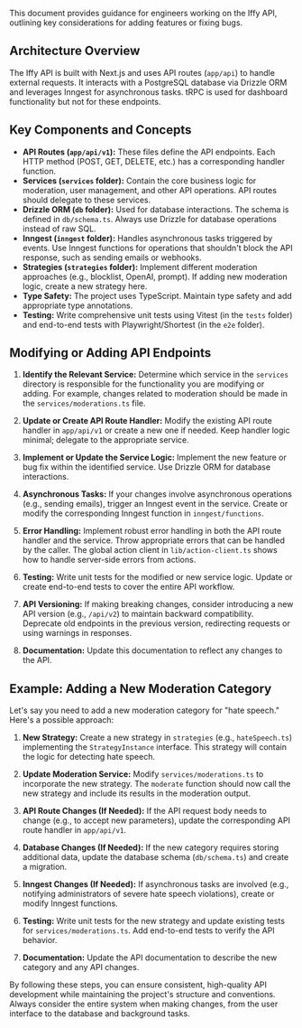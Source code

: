 This document provides guidance for engineers working on the Iffy API, outlining key considerations for adding features or fixing bugs.

## Architecture Overview

The Iffy API is built with Next.js and uses API routes (`app/api`) to handle external requests. It interacts with a PostgreSQL database via Drizzle ORM and leverages Inngest for asynchronous tasks.  tRPC is used for dashboard functionality but not for these endpoints.

## Key Components and Concepts

* **API Routes (`app/api/v1`):**  These files define the API endpoints.  Each HTTP method (POST, GET, DELETE, etc.) has a corresponding handler function.
* **Services (`services` folder):**  Contain the core business logic for moderation, user management, and other API operations. API routes should delegate to these services.
* **Drizzle ORM (`db` folder):**  Used for database interactions. The schema is defined in `db/schema.ts`.  Always use Drizzle for database operations instead of raw SQL.
* **Inngest (`inngest` folder):**  Handles asynchronous tasks triggered by events.  Use Inngest functions for operations that shouldn't block the API response, such as sending emails or webhooks.
* **Strategies (`strategies` folder):**  Implement different moderation approaches (e.g., blocklist, OpenAI, prompt).  If adding new moderation logic, create a new strategy here.
* **Type Safety:** The project uses TypeScript.  Maintain type safety and add appropriate type annotations.
* **Testing:**  Write comprehensive unit tests using Vitest (in the `tests` folder) and end-to-end tests with Playwright/Shortest (in the `e2e` folder).

## Modifying or Adding API Endpoints

1. **Identify the Relevant Service:**  Determine which service in the `services` directory is responsible for the functionality you are modifying or adding. For example, changes related to moderation should be made in the `services/moderations.ts` file.

2. **Update or Create API Route Handler:** Modify the existing API route handler in `app/api/v1` or create a new one if needed. Keep handler logic minimal; delegate to the appropriate service.

3. **Implement or Update the Service Logic:** Implement the new feature or bug fix within the identified service.  Use Drizzle ORM for database interactions.

4. **Asynchronous Tasks:** If your changes involve asynchronous operations (e.g., sending emails), trigger an Inngest event in the service. Create or modify the corresponding Inngest function in `inngest/functions`.

5. **Error Handling:** Implement robust error handling in both the API route handler and the service. Throw appropriate errors that can be handled by the caller.  The global action client in `lib/action-client.ts` shows how to handle server-side errors from actions.

6. **Testing:** Write unit tests for the modified or new service logic. Update or create end-to-end tests to cover the entire API workflow.

7. **API Versioning:** If making breaking changes, consider introducing a new API version (e.g., `/api/v2`) to maintain backward compatibility.  Deprecate old endpoints in the previous version, redirecting requests or using warnings in responses.

8. **Documentation:** Update this documentation to reflect any changes to the API.


## Example: Adding a New Moderation Category

Let's say you need to add a new moderation category for "hate speech."  Here's a possible approach:

1. **New Strategy:** Create a new strategy in `strategies` (e.g., `hateSpeech.ts`) implementing the `StrategyInstance` interface. This strategy will contain the logic for detecting hate speech.

2. **Update Moderation Service:** Modify `services/moderations.ts` to incorporate the new strategy. The `moderate` function should now call the new strategy and include its results in the moderation output.

3. **API Route Changes (If Needed):** If the API request body needs to change (e.g., to accept new parameters), update the corresponding API route handler in `app/api/v1`.

4. **Database Changes (If Needed):** If the new category requires storing additional data, update the database schema (`db/schema.ts`) and create a migration.

5. **Inngest Changes (If Needed):** If asynchronous tasks are involved (e.g., notifying administrators of severe hate speech violations), create or modify Inngest functions.

6. **Testing:** Write unit tests for the new strategy and update existing tests for `services/moderations.ts`.  Add end-to-end tests to verify the API behavior.

7. **Documentation:** Update the API documentation to describe the new category and any API changes.

By following these steps, you can ensure consistent, high-quality API development while maintaining the project's structure and conventions.  Always consider the entire system when making changes, from the user interface to the database and background tasks.
